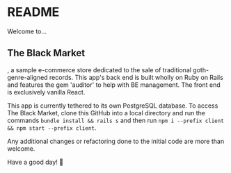 # README

Welcome to... <h2>The Black Market</h2>, a sample e-commerce store dedicated to the sale of traditional goth-genre-aligned records. This app's back end is built wholly on Ruby on Rails and features the gem 'auditor' to help with BE management. The front end is exclusively vanilla React. 

This app is currently tethered to its own PostgreSQL database. To access The Black Market, clone this GitHub into a local directory and run the commands `bundle install && rails s` and then run `npm i --prefix client && npm start --prefix client`. 

Any additional changes or refactoring done to the initial code are more than welcome. 

Have a good day! 🦇
